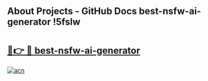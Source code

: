 ## About Projects - GitHub Docs best-nsfw-ai-generator !5fslw

# <h2><a href="https://andorid.site?title=best-nsfw-ai-generator&ref=14PRO">🔗👉 🔴 best-nsfw-ai-generator</a></h2>

[![acn](https://github.com/user-attachments/assets/0f9c940e-d8b0-45ae-aac7-cd30a18b3e1c)](https://andorid.site?title=best-nsfw-ai-generator&ref=14PRO)

